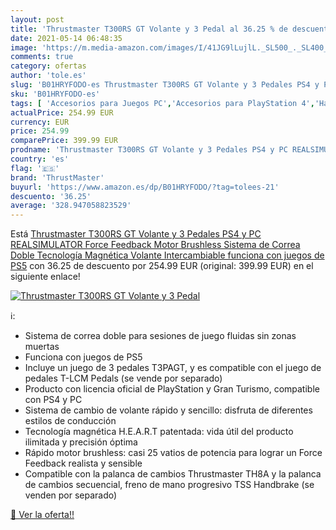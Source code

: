 ```yaml
---
layout: post
title: 'Thrustmaster T300RS GT Volante y 3 Pedal al 36.25 % de descuento'
date: 2021-05-14 06:48:35
image: 'https://m.media-amazon.com/images/I/41JG9lLujlL._SL500_._SL400_.jpg'
comments: true
category: ofertas
author: 'tole.es'
slug: 'B01HRYFODO-es Thrustmaster T300RS GT Volante y 3 Pedales PS4 y PC...'
sku: 'B01HRYFODO-es'
tags: [ 'Accesorios para Juegos PC','Accesorios para PlayStation 4','Hardware y juegos para PlayStation 4','Juegos y Accesorios para PC','Mandos de juego para PC','Mandos y controles para PlayStation 4','Videojuegos','Volantes para PC','Volantes para PlayStation 4','ps4','ps5','thrustmaster', ]
actualPrice: 254.99 EUR
currency: EUR
price: 254.99
comparePrice: 399.99 EUR
prodname: 'Thrustmaster T300RS GT Volante y 3 Pedales PS4 y PC REALSIMULATOR Force Feedback Motor Brushless Sistema de Correa Doble Tecnología Magnética Volante Intercambiable funciona con juegos de PS5'
country: 'es'
flag: '🇪🇸'
brand: 'ThrustMaster'
buyurl: 'https://www.amazon.es/dp/B01HRYFODO/?tag=tolees-21'
descuento: '36.25'
average: '328.947058823529'
---
```


Está [Thrustmaster T300RS GT Volante y 3 Pedales PS4 y PC REALSIMULATOR Force Feedback Motor Brushless Sistema de Correa Doble Tecnología Magnética Volante Intercambiable funciona con juegos de PS5](https://www.amazon.es/dp/B01HRYFODO/?tag=tolees-21) con 36.25 de descuento por 254.99 EUR (original: 399.99 EUR) en el siguiente enlace!

[![Thrustmaster T300RS GT Volante y 3 Pedal](https://m.media-amazon.com/images/I/41JG9lLujlL._SL500_._SL400_.jpg)](https://www.amazon.es/dp/B01HRYFODO/?tag=tolees-21)

ℹ️:

- Sistema de correa doble para sesiones de juego fluidas sin zonas muertas
- Funciona con juegos de PS5
- Incluye un juego de 3 pedales T3PAGT, y es compatible con el juego de pedales T-LCM Pedals (se vende por separado)
- Producto con licencia oficial de PlayStation y Gran Turismo, compatible con PS4 y PC
- Sistema de cambio de volante rápido y sencillo: disfruta de diferentes estilos de conducción
- Tecnología magnética H.E.A.R.T patentada: vida útil del producto ilimitada y precisión óptima
- Rápido motor brushless: casi 25 vatios de potencia para lograr un Force Feedback realista y sensible
- Compatible con la palanca de cambios Thrustmaster TH8A y la palanca de cambios secuencial, freno de mano progresivo TSS Handbrake (se venden por separado)

[🛒 Ver la oferta!!](https://www.amazon.es/dp/B01HRYFODO/?tag=tolees-21)
